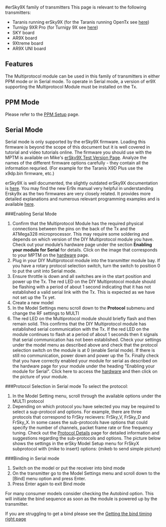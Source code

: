 #erSky9X family of transmitters
This page is relevant to the following transmitters:  
 - Taranis running erSky9X (for the Taranis running OpenTx see [here](Tx-Taranis.md))
 - Turnigy 9XR Pro (for Turnigy 9X see [here](Tx-FlyskyTH9X.md))
 - SKY board
 - AR9X board
 - 9Xtreme board
 - AR9X UNI board


## Features
The Multiprotocol module can be used in this family of transmitters in either PPM mode or in Serial mode.  To operate in Serial mode, a version of er9X supporting the Multiprotocol Module must be installed on the Tx. 

## PPM Mode
Please refer to the [PPM Setup](PPM_Setup.md) page. 


## Serial Mode
Serial mode is only supported by the erSky9X firmware.  Loading this firmware is beyond the scope of this document but it is well covered in tutorial and video tutorials online. The firmware you should use with the MPTM is available on Mike's [erSky9X Test Version Page](http://openrcforums.com/forum/viewtopic.php?f=7&t=4676).  Analyze the names of the different firmware options carefully - they contain all the information requried. (For example for the Taranis X9D Plus use the x9dp.bin firmware, etc.)
 
erSky9X is well documented, the slightly outdated erSky9X documentation is [here](http://openrcforums.com/forum/viewtopic.php?f=5&t=6473#p90349).  You may find the new Er9x manual very helpful in understanding Ersky9x as the two firmwares are very closely related. It provides more detailed explanations and numerous relevant programming examples and is available [here](http://openrcforums.com/forum/viewtopic.php?f=5&t=6473#p90349).

###Enabling Serial Mode
1. Confirm that the Multiprotocol Module has the required physical connections between the pins on the back of the Tx and the ATMega328 microprocessor.  This may require some soldering and depends on which version of the DIY Multiprotocol module you have.  Check out your module’s hardware page under the section **Enabling your module for Serial** for details. Click on the image that corresponds to your MPTM on the [hardware](Hardware.md) page. 
1. Plug in your DIY Multiprotocol module into the transmitter module bay.  If you have a rotary protocol selection switch, turn the switch to position 0 to put the unit into Serial mode.  
1. Ensure throttle is down and all switches are in the start position and power up the Tx.  The red LED on the DIY Multiprotocol module should be flashing with a period of about 1 second indicating that it has not established a valid serial link with the Tx.  This is expected as we have not set up the Tx yet.
1.  Create a new model 
1. In the Model Settings menu scroll down to the **Protocol** submenu and change the RF settings to MULTI  
1. The red LED on the Multiprotocol module should briefly flash and then remain solid.  This confirms that the DIY Multiprotocol module has established serial communication with the Tx.  If the red LED on the module continues to flash at a period of about 1 seconds then it signals that serial communication has not been established.  Check your settings under the model menu as described above and check that the protocol selection switch on the module is at 0 (enable Serial mode).  If there is still no communication, power down and power up the Tx.  Finally check that you have correctly enabled your module for serial as described on the hardware page for your module under the heading "Enabling your module for Serial". Click here to access the [hardware](Hardware.md) and then click on the picture of your module.

###Protocol Selection in Serial mode
To select the protocol:
 1. In the Model Setting menu, scroll through the available options under the MULTI protocol   
 1. Depending on which protocol you have selected you may be required to select a sup-protocol and options.  For example, there are three protocols that correspond to FrSky recievers: FrSky_V, FrSky_D and FrSky_X.  In some cases the sub-protocols have options that could specify the number of channels, packet frame rate or fine frequency tuning. Check out the [Protocol Details](Protocol_Details.md) page for detailed information and suggestions regarding the sub-protocols and options. The picture below shows the settings in the erSky Model Setup menu for FrSkyX subprotocol with {mike to insert} options:
 {mikeb to send simple picture}

###Binding in Serial mode
1. Switch on the model or put the receiver into bind mode 
1. On the transmitter go to the Model Settings menu and scroll down to the [Bind] menu option and press Enter. 
1. Press Enter again to exit Bind mode 

For many consumer models consider checking the Autobind option.  This will initiate the bind sequence as soon as the module is powered up by the transmitter.

If you are struggling to get a bind please see the [Getting the bind timing right page](Bind_Timing.md)


